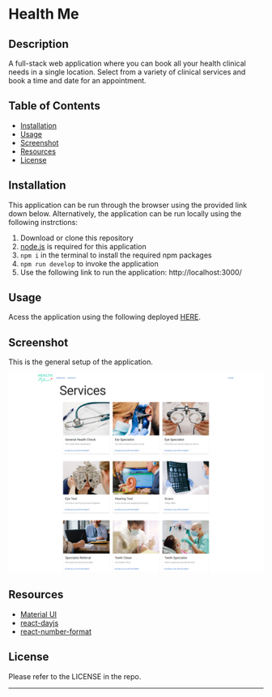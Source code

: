 # Health Me

## Description

A full-stack web application where you can book all your health clinical needs in a single location. Select from a variety of clinical services and book a time and date for an appointment.

## Table of Contents

- [Installation](#installation)
- [Usage](#usage)
- [Screenshot](#screenshot)
- [Resources](#resources)
- [License](#license)

## Installation

This application can be run through the browser using the provided link down below. Alternatively, the application can be run locally using the following instrctions:

1. Download or clone this repository
2. [node.js](https://nodejs.org/en) is required for this application
3. `npm i` in the terminal to install the required npm packages
4. `npm run develop` to invoke the application
5. Use the following link to run the application: http://localhost:3000/

## Usage

Acess the application using the following deployed [HERE]([#](https://healthme-c02ea348ef65.herokuapp.com/)).

## Screenshot

This is the general setup of the application.

![screenshot of application](client/public/assets/screenshot.png)

## Resources

- [Material UI](https://mui.com/)
- [react-dayjs](https://www.npmjs.com/package/react-dayjs)
- [react-number-format](https://www.npmjs.com/package/react-number-format)

## License

Please refer to the LICENSE in the repo.

---
